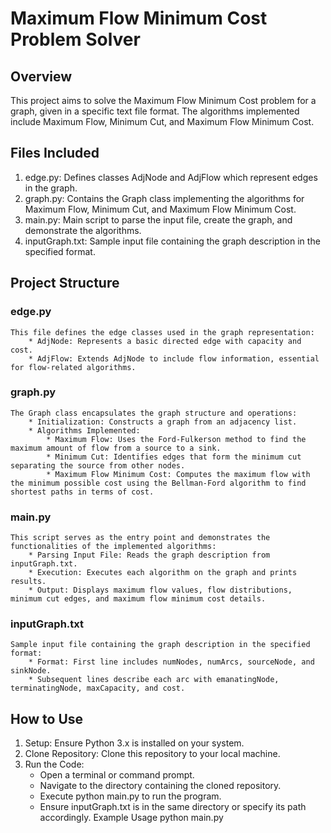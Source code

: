 #  Maximum Flow Minimum Cost Problem Solver

## Overview
This project aims to solve the Maximum Flow Minimum Cost problem for a graph, given in a specific text file format. The algorithms implemented include Maximum Flow, Minimum Cut, and Maximum Flow Minimum Cost.

## Files Included
1. edge.py: Defines classes AdjNode and AdjFlow which represent edges in the graph.
2. graph.py: Contains the Graph class implementing the algorithms for Maximum Flow, Minimum Cut, and Maximum Flow Minimum Cost.
3. main.py: Main script to parse the input file, create the graph, and demonstrate the algorithms.
4. inputGraph.txt: Sample input file containing the graph description in the specified format.


## Project Structure
### edge.py
    This file defines the edge classes used in the graph representation:
        * AdjNode: Represents a basic directed edge with capacity and cost.
        * AdjFlow: Extends AdjNode to include flow information, essential for flow-related algorithms.

### graph.py
    The Graph class encapsulates the graph structure and operations:
        * Initialization: Constructs a graph from an adjacency list.
        * Algorithms Implemented:
            * Maximum Flow: Uses the Ford-Fulkerson method to find the maximum amount of flow from a source to a sink.
            * Minimum Cut: Identifies edges that form the minimum cut separating the source from other nodes.
            * Maximum Flow Minimum Cost: Computes the maximum flow with the minimum possible cost using the Bellman-Ford algorithm to find shortest paths in terms of cost.

### main.py
    This script serves as the entry point and demonstrates the functionalities of the implemented algorithms:
        * Parsing Input File: Reads the graph description from inputGraph.txt.
        * Execution: Executes each algorithm on the graph and prints results.
        * Output: Displays maximum flow values, flow distributions, minimum cut edges, and maximum flow minimum cost details.

### inputGraph.txt
    Sample input file containing the graph description in the specified format:
        * Format: First line includes numNodes, numArcs, sourceNode, and sinkNode.
        * Subsequent lines describe each arc with emanatingNode, terminatingNode, maxCapacity, and cost.

## How to Use
1. Setup: Ensure Python 3.x is installed on your system.
2. Clone Repository: Clone this repository to your local machine.
3. Run the Code:
    * Open a terminal or command prompt.
    * Navigate to the directory containing the cloned repository.
    * Execute python main.py to run the program.
    * Ensure inputGraph.txt is in the same directory or specify its path accordingly.
Example Usage
    python main.py